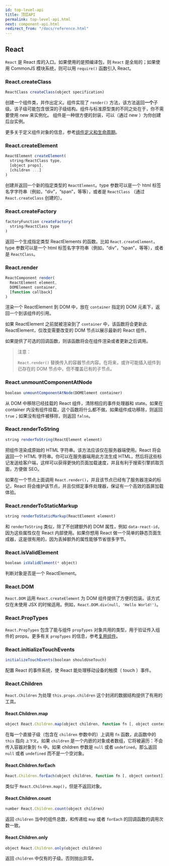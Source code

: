 ```yaml
---
id: top-level-api
title: 顶层API
permalink: top-level-api.html
next: component-api.html
redirect_from: "/docs/reference.html"
---
```


## React

`React` 是 React 库的入口。如果使用的是预编译包，则 `React` 是全局的；如果使用 CommonJS 模块系统，则可以用 `require()` 函数引入 React。


### React.createClass

```javascript
ReactClass createClass(object specification)
```

创建一个组件类，并作出定义。组件实现了 `render()` 方法，该方法返回**一个**子级。该子级可能包含很深的子级结构。组件与标准原型类的不同之处在于，你不需要使用 new 来实例化。 组件是一种很方便的封装，可以（通过 new ）为你创建后台实例。

更多关于定义组件对象的信息，参考[组件定义和生命周期](/react/docs/component-specs.html)。


### React.createElement

```javascript
ReactElement createElement(
  string/ReactClass type,
  [object props],
  [children ...]
)
```

创建并返回一个新的指定类型的 `ReactElement`。type 参数可以是一个 html 标签名字字符串（例如，“div”，“span”，等等），或者是 `ReactClass` （通过 `React.createClass` 创建的）。


### React.createFactory

```javascript
factoryFunction createFactory(
  string/ReactClass type
)
```

返回一个生成指定类型 ReactElements 的函数。比如 `React.createElement`，type 参数可以是一个 html 标签名字字符串（例如，“div”，“span”，等等），或者是 `ReactClass`。


### React.render

```javascript
ReactComponent render(
  ReactElement element,
  DOMElement container,
  [function callback]
)
```

渲染一个 ReactElement 到 DOM 中，放在 `container` 指定的 DOM 元素下，返回一个到该组件的引用。

如果 ReactElement 之前就被渲染到了 `container` 中，该函数将会更新此 ReactElement，仅改变需要改变的 DOM 节点以展示最新的 React 组件。

如果提供了可选的回调函数，则该函数将会在组件渲染或者更新之后调用。

> 注意：
>
> `React.render()` 替换传入的容器节点内容。在将来，或许可能插入组件到已存在的 DOM 节点中，但不覆盖已有的子节点。


### React.unmountComponentAtNode

```javascript
boolean unmountComponentAtNode(DOMElement container)
```

从 DOM 中移除已经挂载的 React 组件，清除相应的事件处理器和 state。如果在 container 内没有组件挂载，这个函数将什么都不做。如果组件成功移除，则返回 `true`；如果没有组件被移除，则返回 `false`。


### React.renderToString

```javascript
string renderToString(ReactElement element)
```

把组件渲染成原始的 HTML 字符串。该方法应该仅在服务器端使用。React 将会返回一个 HTML 字符串。你可以在服务器端用此方法生成 HTML，然后将这些标记发送给客户端，这样可以获得更快的页面加载速度，并且有利于搜索引擎抓取页面，方便做 SEO。

如果在一个节点上面调用 `React.render()`，并且该节点已经有了服务器渲染的标记，React 将会维护该节点，并且仅绑定事件处理器，保证有一个高效的首屏加载体验。


### React.renderToStaticMarkup

```javascript
string renderToStaticMarkup(ReactElement element)
```

和 `renderToString` 类似，除了不创建额外的 DOM 属性，例如 `data-react-id`，因为这些属性仅在 React 内部使用。如果你想用 React 做一个简单的静态页面生成器，这是很有用的，因为丢掉额外的属性能够节省很多字节。


### React.isValidElement

```javascript
boolean isValidElement(* object)
```

判断对象是否是一个 ReactElement。


### React.DOM

`React.DOM` 运用 `React.createElement` 为 DOM 组件提供了方便的包装。该方式仅在未使用 JSX 的时候适用。例如，`React.DOM.div(null, 'Hello World!')`。


### React.PropTypes

`React.PropTypes` 包含了能与组件 `propTypes` 对象共用的类型，用于验证传入组件的 props。更多有关 `propTypes` 的信息，参考[复用组件](/react/docs/reusable-components.html)。


### React.initializeTouchEvents

```javascript
initializeTouchEvents(boolean shouldUseTouch)
```

配置 React 的事件系统，使 React 能处理移动设备的触摸（ touch ）事件。


### React.Children

`React.Children` 为处理 `this.props.children` 这个封闭的数据结构提供了有用的工具。

#### React.Children.map

```javascript
object React.Children.map(object children, function fn [, object context])
```

在每一个直接子级（包含在 `children` 参数中的）上调用 `fn` 函数，此函数中的 `this` 指向 `上下文`。如果 `children` 是一个内嵌的对象或者数组，它将被遍历：不会传入容器对象到 `fn` 中。如果 children 参数是 `null` 或者 `undefined`，那么返回 `null` 或者 `undefined` 而不是一个空对象。

#### React.Children.forEach

```javascript
React.Children.forEach(object children, function fn [, object context])
```

类似于 `React.Children.map()`，但是不返回对象。

#### React.Children.count

```javascript
number React.Children.count(object children)
```

返回 `children` 当中的组件总数，和传递给 `map` 或者 `forEach` 的回调函数的调用次数一致。

#### React.Children.only

```javascript
object React.Children.only(object children)
```

返回 `children` 中仅有的子级。否则抛出异常。

